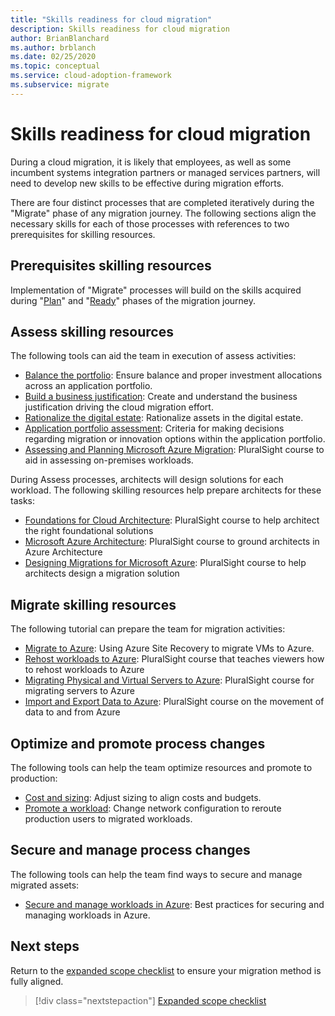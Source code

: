 ```yaml
---
title: "Skills readiness for cloud migration"
description: Skills readiness for cloud migration
author: BrianBlanchard
ms.author: brblanch
ms.date: 02/25/2020
ms.topic: conceptual
ms.service: cloud-adoption-framework
ms.subservice: migrate
---
```


# Skills readiness for cloud migration

During a cloud migration, it is likely that employees, as well as some incumbent systems integration partners or managed services partners, will need to develop new skills to be effective during migration efforts.

There are four distinct processes that are completed iteratively during the "Migrate" phase of any migration journey. The following sections align the necessary skills for each of those processes with references to two prerequisites for skilling resources.

## Prerequisites skilling resources

Implementation of "Migrate" processes will build on the skills acquired during "[Plan](../strategy/suggested-skills.md)" and "[Ready](../organize/suggested-skills.md)" phases of the migration journey.

## Assess skilling resources

The following tools can aid the team in execution of assess activities:

- [Balance the portfolio](../strategy/balance-the-portfolio.md): Ensure balance and proper investment allocations across an application portfolio.
- [Build a business justification](../strategy/cloud-migration-business-case.md): Create and understand the business justification driving the cloud migration effort.
- [Rationalize the digital estate](../digital-estate/rationalize.md): Rationalize assets in the digital estate.
- [Application portfolio assessment](https://docs.microsoft.com/learn/modules/app-and-infra-migration-and-modernization): Criteria for making decisions regarding migration or innovation options within the application portfolio.
- [Assessing and Planning Microsoft Azure Migration](https://www.pluralsight.com/courses/microsoft-azure-migration-assessing-planning): PluralSight course to aid in assessing on-premises workloads.

During Assess processes, architects will design solutions for each workload. The following skilling resources help prepare architects for these tasks:

- [Foundations for Cloud Architecture](https://app.pluralsight.com/library/courses/cloud-architecture-foundations): PluralSight course to help architect the right foundational solutions
- [Microsoft Azure Architecture](https://app.pluralsight.com/library/courses/cloud-architecture-foundations): PluralSight course to ground architects in Azure Architecture
- [Designing Migrations for Microsoft Azure](https://app.pluralsight.com/library/courses/cloud-architecture-foundations): PluralSight course to help architects design a migration solution

## Migrate skilling resources

The following tutorial can prepare the team for migration activities:

- [Migrate to Azure](https://docs.microsoft.com/azure/site-recovery/migrate-tutorial-on-premises-azure): Using Azure Site Recovery to migrate VMs to Azure.
- [Rehost workloads to Azure](https://aka.ms/rehostcourse): PluralSight course that teaches viewers how to rehost workloads to Azure
- [Migrating Physical and Virtual Servers to Azure](https://app.pluralsight.com/library/courses/microsoft-azure-migrating-physical-virtual-servers/table-of-contents): PluralSight course for migrating servers to Azure
- [Import and Export Data to Azure](https://app.pluralsight.com/library/courses/microsoft-azure-import-export-data/table-of-contents): PluralSight course on the movement of data to and from Azure

## Optimize and promote process changes

The following tools can help the team optimize resources and promote to production:

- [Cost and sizing](azure-best-practices/migrate-best-practices-costs.md): Adjust sizing to align costs and budgets.
- [Promote a workload](azure-best-practices/migrate-best-practices-networking.md): Change network configuration to reroute production users to migrated workloads.

## Secure and manage process changes

The following tools can help the team find ways to secure and manage migrated assets:

- [Secure and manage workloads in Azure](azure-best-practices/migrate-best-practices-security-management.md): Best practices for securing and managing workloads in Azure.

## Next steps

Return to the [expanded scope checklist](./index.md) to ensure your migration method is fully aligned.

> [!div class="nextstepaction"]
> [Expanded scope checklist](./index.md)
